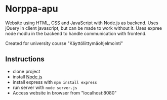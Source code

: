 # Norppa-apu

Website using HTML, CSS and JavaScript with Node.js as backend. Uses jQuery in client javascript, but can be made to work without it. Uses expree node modlu in the backend to handle communication with frontend.

Created for university course "Käyttöliittymäohjelmointi"


## Instructions

* clone project
* install [Node.js](https://nodejs.org/en/)
* install express with `npm install express`
* run server with `node server.js`
* Access website in browser from "localhost:8080"

